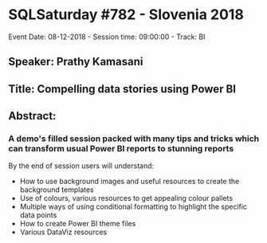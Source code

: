 # SQLSaturday #782 - Slovenia 2018
Event Date: 08-12-2018 - Session time: 09:00:00 - Track:      BI
## Speaker: Prathy Kamasani
## Title: Compelling data stories using Power BI
## Abstract:
### A demo's filled session packed with many tips and tricks which can transform usual Power BI reports to stunning reports
By the end of session users will understand:
- How to use background images and useful resources to create the background templates
- Use of colours, various resources to get appealing colour pallets
- Multiple ways of using conditional formatting to highlight the specific data points
- How to create Power BI theme files
- Various DataViz resources
